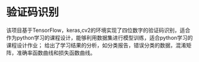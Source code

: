 # 验证码识别
该项目基于TensorFlow，keras,cv2的环境实现了四位数字的验证码识别，适合作为python学习的课程设计，能够利用数据集进行模型训练，适合python学习的课程设计作业；
给出了学习结果的分析，如分类报告，错误分类的数据，混淆矩阵，准确率函数曲线和损失函数曲线。
